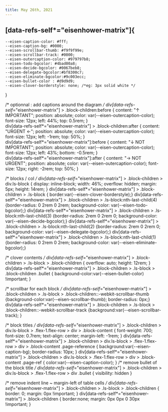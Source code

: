 ```yaml
---
title: May 26th, 2021
---
```


## [data-refs-self*="eisenhower-matrix"]{
	--eisen-caption-color: #fff;
	--eisen-caption-bg: #0000;
	--eisen-scrollbar-thumb: #f9f9f99e;
	--eisen-scrollbar-track: #0000;
	--eisen-outercaption-color: #979797b8;
	--eisen-todo-bgcolor: #4bad00a8;
	--eisen-decide-bgcolor: #0067beb8;
 	--eisen-delegate-bgcolor:#bf8300c7;
 	--eisen-eliminate-bgcolor:#9c003ecc;
	--eisen-bullet-color : #d9d9d9;
	--eisen-clover-borderstyle: none; /*eg: 3px solid white */
}

/* optionnal : add captions around the diagram */
div[data-refs-self*="eisenhower-matrix"] > .block-children:before {
	content: "↑ IMPORTANT";
	position: absolute;
	color: var(--eisen-outercaption-color);
	font-size: 12px;
	left: 44%;
	top: 0.5rem;
}  
div[data-refs-self*="eisenhower-matrix"] > .block-children:after {
	content: "URGENT ←";
	position: absolute;
	color: var(--eisen-outercaption-color);
	font-size: 12px;
	left: -1rem;
	top: 50%;
}  
div[data-refs-self*="eisenhower-matrix"]:before {
	content: "↓ NOT IMPORTANT";
	position: absolute;
	color: var(--eisen-outercaption-color);
	font-size: 12px;
	left: 43%;
	bottom: -0.5rem;
}  
div[data-refs-self*="eisenhower-matrix"]:after {
	content: "→ NOT URGENT";
	position: absolute;
	color: var(--eisen-outercaption-color);
	font-size: 12px;
	right: -2rem;
	top: 50%;
}  

/* blocks / col */
div[data-refs-self*="eisenhower-matrix"] > .block-children > div.ls-block {
	display: inline-block;
	width: 46%;
	overflow: hidden;
	margin: 5px;
	height: 14rem;
	}
div[data-refs-self*="eisenhower-matrix"] > .block-children > .ls-block {
	border:var(--eisen-clover-borderstyle);}
div[data-refs-self*="eisenhower-matrix"] > .block-children > .ls-block:nth-last-child(4) 
	{border-radius: 0 2rem 0 2rem; background-color: var(--eisen-todo-bgcolor);}
div[data-refs-self*="eisenhower-matrix"] > .block-children > .ls-block:nth-last-child(3) 
	{border-radius: 2rem 0 2rem 0; background-color: var(--eisen-decide-bgcolor);}
div[data-refs-self*="eisenhower-matrix"] > .block-children > .ls-block:nth-last-child(2) 
	{border-radius: 2rem 0 2rem 0; background-color: var(--eisen-delegate-bgcolor);}
div[data-refs-self*="eisenhower-matrix"] > .block-children > .ls-block:nth-last-child(1) 
	{border-radius: 0 2rem 0 2rem; background-color: var(--eisen-eliminate-bgcolor);}

/* clover contents */
div[data-refs-self*="eisenhower-matrix"] > .block-children > .ls-block > .block-children {
	overflow: auto;
	height: 12rem;
}
div[data-refs-self*="eisenhower-matrix"] > .block-children > .ls-block > .block-children .bullet {
	background-color:var(--eisen-bullet-color) !important;
}

/* scrollbar for each block */
div[data-refs-self*="eisenhower-matrix"] > .block-children > .ls-block > .block-children::-webkit-scrollbar-thumb {background-color:var(--eisen-scrollbar-thumb); border-radius: 0px;}
div[data-refs-self*="eisenhower-matrix"] > .block-children > .ls-block > .block-children::-webkit-scrollbar-track {background:var(--eisen-scrollbar-track); }

/* block titles */
	div[data-refs-self*="eisenhower-matrix"] > .block-children > div.ls-block > .flex-1.flex-row > div > .block-content {
		font-weight: 700;
		font-size: 0.7rem;
		text-align: center;
		margin-left: -1rem;
	} 
	div[data-refs-self*="eisenhower-matrix"] > .block-children > div.ls-block > .flex-1.flex-row > div > .block-content .page-reference {
		background:var(--eisen-caption-bg);
		border-radius: 10px;
	} 
	div[data-refs-self*="eisenhower-matrix"] > .block-children > div.ls-block > .flex-1.flex-row > div > .block-content .page-ref {
		color:var(--eisen-caption-color);
	} 
	/* remove bullet of the block title */
	div[data-refs-self*="eisenhower-matrix"] > .block-children > div.ls-block > .flex-1.flex-row > div .bullet {
		visibility: hidden
	} 

/* remove indent line ~ margin-left of table cells */
div[data-refs-self*="eisenhower-matrix"] > .block-children > .ls-block > .block-children {
	border: 0;
    margin: 0px !important;
}
div[data-refs-self*="eisenhower-matrix"] > .block-children {
	border:none;
    margin: 0px 0px 0 30px !important;
}
